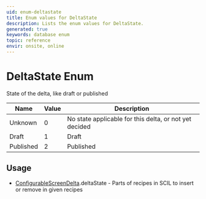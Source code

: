 ```yaml
---
uid: enum-deltastate
title: Enum values for DeltaState
description: Lists the enum values for DeltaState.
generated: true
keywords: database enum
topic: reference
envir: onsite, online
---
```


# DeltaState Enum

State of the delta, like draft or published

| Name | Value | Description |
|------|-------|-------------|
|Unknown|0|No state applicable for this delta, or not yet decided|
|Draft|1|Draft|
|Published|2|Published|

## Usage

* [ConfigurableScreenDelta](../configurablescreendelta.md).deltaState - Parts of recipes in SCIL to insert or remove in given recipes
